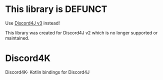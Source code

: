 # This library is DEFUNCT
Use [Discord4J v3](https://discord4j.com) instead!

This library was created for Discord4J v2 which is no longer supported or maintained.

# Discord4K
Discord4K- Kotlin bindings for Discord4J
